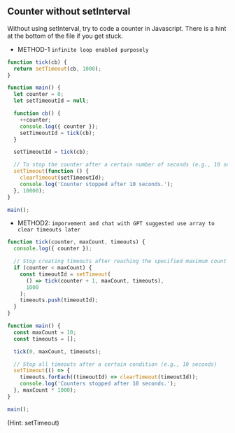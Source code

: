 ## Counter without setInterval

Without using setInterval, try to code a counter in Javascript. There is a hint
at the bottom of the file if you get stuck.

- METHOD-1 `infinite loop enabled purposely`

```js
function tick(cb) {
  return setTimeout(cb, 1000);
}

function main() {
  let counter = 0;
  let setTimeoutId = null;

  function cb() {
    ++counter;
    console.log({ counter });
    setTimeoutId = tick(cb);
  }

  setTimeoutId = tick(cb);

  // To stop the counter after a certain number of seconds (e.g., 10 seconds)
  setTimeout(function () {
    clearTimeout(setTimeoutId);
    console.log('Counter stopped after 10 seconds.');
  }, 10000);
}

main();
```

- METHOD2:
  `imporvement and chat with GPT suggested use array to clear timeouts later`

```js
function tick(counter, maxCount, timeouts) {
  console.log({ counter });

  // Stop creating timeouts after reaching the specified maximum count
  if (counter < maxCount) {
    const timeoutId = setTimeout(
      () => tick(counter + 1, maxCount, timeouts),
      1000
    );
    timeouts.push(timeoutId);
  }
}

function main() {
  const maxCount = 10;
  const timeouts = [];

  tick(0, maxCount, timeouts);

  // Stop all timeouts after a certain condition (e.g., 10 seconds)
  setTimeout(() => {
    timeouts.forEach((timeoutId) => clearTimeout(timeoutId));
    console.log('Counters stopped after 10 seconds.');
  }, maxCount * 1000);
}

main();
```

(Hint: setTimeout)
